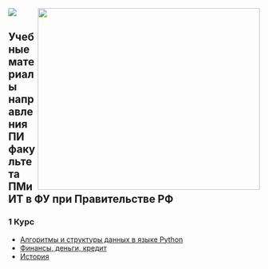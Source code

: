 <img src="https://github.com/GeorgiyDemo/FA/blob/img/fa.png" />
<img src="https://github.com/GeorgiyDemo/FA/blob/img/cat.jpg" align="right" width="445" height="364" />

## Учебные материалы направления ПИ факультета ПМиИТ в ФУ при Правительстве РФ

### 1 Курс

* [Алгоритмы и структуры данных в языке Python](https://github.com/GeorgiyDemo/FA/tree/master/%D0%90%D0%BB%D0%B3%D0%BE%D1%80%D0%B8%D1%82%D0%BC%D0%B8%D0%B7%D0%B0%D1%86%D0%B8%D1%8F%20%D0%B8%20Python)
* [Финансы, деньги, кредит](https://github.com/GeorgiyDemo/FA/tree/master/%D0%A4%D0%B8%D0%BD%D0%B0%D0%BD%D1%81%D1%8B%2C%20%D0%B4%D0%B5%D0%BD%D1%8C%D0%B3%D0%B8%2C%20%D0%BA%D1%80%D0%B5%D0%B4%D0%B8%D1%82)
* [История](https://github.com/GeorgiyDemo/FA/tree/master/%D0%98%D1%81%D1%82%D0%BE%D1%80%D0%B8%D1%8F)